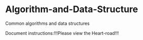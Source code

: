# Algorithm-and-Data-Structure
Common algorithms and data structures

Document instructions:!!!Please view the Heart-road!!!
